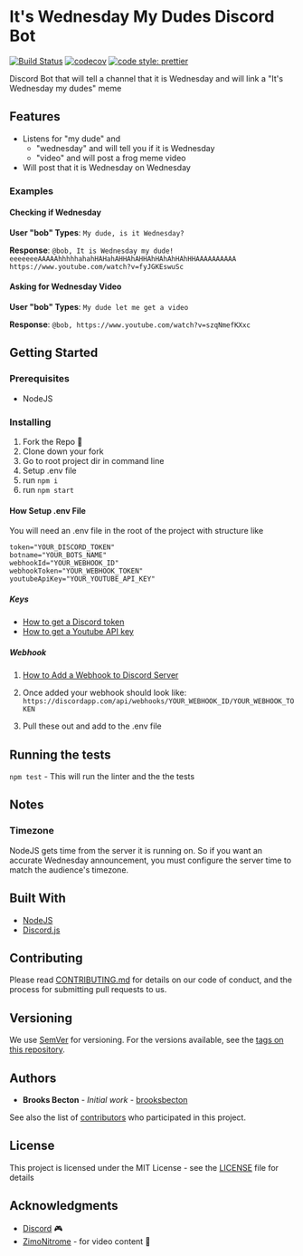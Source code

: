 # It's Wednesday My Dudes Discord Bot

[![Build Status](https://travis-ci.org/brooksbecton/ItsWednesdayMyDudesDiscordBot.svg?branch=master)](https://travis-ci.org/brooksbecton/ItsWednesdayMyDudesDiscordBot)
[![codecov](https://codecov.io/gh/brooksbecton/ItsWednesdayMyDudesDiscordBot/branch/master/graph/badge.svg)](https://codecov.io/gh/brooksbecton/ItsWednesdayMyDudesDiscordBot)
[![code style: prettier](https://img.shields.io/badge/code_style-prettier-ff69b4.svg?style=flat-square)](https://github.com/prettier/prettier)

Discord Bot that will tell a channel that it is Wednesday and will link a "It's Wednesday my dudes" meme

## Features 

* Listens for "my dude" and
  * "wednesday" and will tell you if it is Wednesday
  * "video" and will post a frog meme video
* Will post that it is Wednesday on Wednesday 

### Examples

#### Checking if Wednesday
**User "bob" Types**: `My dude, is it Wednesday?`

**Response**: `@bob, It is Wednesday my dude! 
 eeeeeeeAAAAAhhhhhahahHAHahAHHAhAHHAhHAhAhHAhHHAAAAAAAAAA 
  https://www.youtube.com/watch?v=fyJGKEswuSc`

#### Asking for Wednesday Video
**User "bob" Types**: `My dude let me get a video`

**Response**: `@bob, https://www.youtube.com/watch?v=szqNmefKXxc`


## Getting Started

### Prerequisites

* NodeJS

### Installing

1. Fork the Repo :fork_and_knife:
1. Clone down your fork
1. Go to root project dir in command line
1. Setup .env file
1. run `npm i`
1. run `npm start`

#### How Setup .env File

You will need an .env file in the root of the project with structure like

```env
token="YOUR_DISCORD_TOKEN"
botname="YOUR_BOTS_NAME"
webhookId="YOUR_WEBHOOK_ID"
webhookToken="YOUR_WEBHOOK_TOKEN"
youtubeApiKey="YOUR_YOUTUBE_API_KEY"
```

##### Keys

* [How to get a Discord token](https://github.com/reactiflux/discord-irc/wiki/Creating-a-discord-bot-&-getting-a-token)
* [How to get a Youtube API key](https://developers.google.com/youtube/registering_an_application#Create_API_Keys)

##### Webhook

1. [How to Add a Webhook to Discord Server](https://support.discordapp.com/hc/en-us/articles/228383668-Intro-to-Webhooks)

1. Once added your webhook should look like: `https://discordapp.com/api/webhooks/YOUR_WEBHOOK_ID/YOUR_WEBHOOK_TOKEN`

1. Pull these out and add to the .env file

## Running the tests

`npm test` - This will run the linter and the the tests

## Notes

### Timezone
NodeJS gets time from the server it is running on. So if you want an accurate Wednesday announcement, you must configure the server time to match the audience's timezone.

## Built With

* [NodeJS](https://nodejs.org/)
* [Discord.js](https://discord.js.org/#/)

## Contributing

Please read [CONTRIBUTING.md](CONTRIBUTING.md) for details on our code of conduct, and the process for submitting pull requests to us.

## Versioning

We use [SemVer](http://semver.org/) for versioning. For the versions available, see the [tags on this repository](https://github.com/brooksbecton/ItsWednesdayMyDudesDiscordBot/tags).

## Authors


* **Brooks Becton** - *Initial work* - [brooksbecton](https://github.com/brooksbecton)

See also the list of [contributors](https://github.com/your/project/contributors) who participated in this project.

## License

This project is licensed under the MIT License - see the [LICENSE](LICENSE) file for details

## Acknowledgments

* [Discord](https://discordapp.com/) :video_game:
* [ZimoNitrome](https://www.youtube.com/channel/UC99lkbVG8I5hRSZa4FD8zgw) - for video content :frog:

